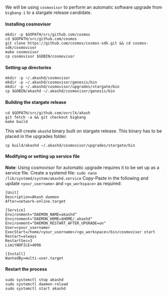 We will be using `cosmovisor` to perform an automatic software upgrade from `bigbang-1` to a stargate release candidate. 

#### Installing cosmovisor

```
mkdir -p $GOPATH/src/github.com/cosmos
cd $GOPATH/src/github.com/cosmos
git clone https://github.com/cosmos/cosmos-sdk.git && cd cosmos-sdk/cosmovisor
make cosmovisor
cp cosmovisor $GOBIN/cosmovisor
```

#### Setting up directories

```
mkdir -p ~/.akashd/cosmovisor
mkdir -p ~/.akashd/cosmovisor/genesis/bin
mkdir -p ~/.akashd/cosmovisor/upgrades/stargate/bin
cp $GOBIN/akashd ~/.akashd/cosmovisor/genesis/bin
```

#### Building the stargate release 

```
cd $GOPATH/src/github.com/ovrclk/akash
git fetch -a && git checkout bigbang
make build
```

This will create `akashd` binary built on stargate release. This binary has to be placed in the upgrades folder.
```
cp build/akashd ~/.akashd/cosmovisor/upgrades/stargate/bin
```

#### Modifying or setting up service file

**Note**: Using cosmovisor for automatic upgrade requires it to be set up as a service file.
Create a systemd file:
`sudo nano /lib/systemd/system/akashd.service`
Copy-Paste in the following and update `<your_username>` and `<go_workspace>` as required:

```
[Unit]
Description=Akash daemon
After=network-online.target

[Service]
Environment="DAEMON_NAME=akashd"
Environment="DAEMON_HOME=$HOME/.akashd"
Environment="DAEMON_RESTART_AFTER_UPGRADE=on"
User=<your_username>
ExecStart=/home/<your_username>/<go_workspace>/bin/cosmovisor start
Restart=always
RestartSec=3
LimitNOFILE=4096

[Install]
WantedBy=multi-user.target
```

#### Restart the process
```
sudo systemctl stop akashd
sudo systemctl daemon-reload
sudo systemctl start akashd
```
